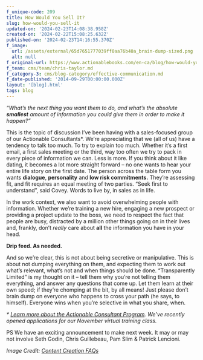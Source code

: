 ```yaml
---
f_unique-code: 209
title: How Would You Sell It?
slug: how-would-you-sell-it
updated-on: '2024-02-23T14:08:38.958Z'
created-on: '2024-02-22T15:08:25.632Z'
published-on: '2024-02-23T14:16:55.370Z'
f_image:
  url: /assets/external/65d7651777039ff0aa76b40a_brain-dump-sized.png
  alt: null
f_original-url: https://www.actionablebooks.com/en-ca/blog/how-would-you-sell-it/
f_team: cms/team/chris-taylor.md
f_category-3: cms/blog-category/effective-communication.md
f_date-published: '2014-09-29T00:00:00.000Z'
layout: '[blog].html'
tags: blog
---
```


_“What’s the next thing you want them to do, and what’s the absolute_ **_smallest_** _amount of information you could give them in order to make it happen?”_

This is the topic of discussion I’ve been having with a sales-focused group of our Actionable Consultants\*. We’re appreciating that we (all of us) have a tendency to talk too much. To try to explain too much. Whether it’s a first email, a first sales meeting or the third, way too often we try to pack in every piece of information we can. Less is more. If you think about it like dating, it becomes a lot more straight forward – no one wants to hear your entire life story on the first date. The person across the table form you wants **dialogue**, **personality** and **low risk commitments.** They’re assessing fit, and fit requires an equal meeting of two parties. “Seek first to understand”, said Covey. Words to live by, in sales as in life.

In the work context, we also want to avoid overwhelming people with information. Whether we’re training a new hire, engaging a new prospect or providing a project update to the boss, we need to respect the fact that people are busy, distracted by a million other things going on in their lives and, frankly, don’t _really_ care about **all** the information you have in your head.

**Drip feed. As needed.**

And so we’re clear, this is not about being secretive or manipulative. This is about not dumping everything on them, and expecting them to work out what’s relevant, what’s not and when things should be done. “Transparently Limited” is my thought on it – tell them why you’re not telling them everything, and answer any questions that come up. Let them learn at their own speed; if they’re chomping at the bit, by all means! Just please don’t brain dump on everyone who happens to cross your path (he says, to himself). Everyone wins when you’re selective in what you share, when.

_\*_ [_Learn more about the Actionable Consultant Program_](www.actionablebooks.com/consultants)_. We’ve recently opened applications for our November virtual training class._

PS We have an exciting announcement to make next week. It may or may not involve Seth Godin, Chris Guillebeau, Pam Slim & Patrick Lencioni.

_Image Credit:_ [_Content Creation FAQs_](http://laurenedwardssv.blogspot.ca/2013/08/how-to-approach-dreaded-writing-project.html)
